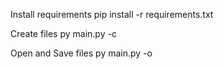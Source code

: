 Install requirements
pip install -r requirements.txt

Create files
py main.py -c

Open and Save files
py main.py -o